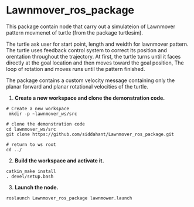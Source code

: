 # Lawnmover_ros_package

This package contain node that carry out a simulateion of Lawnmover pattern movmenet of turtle (from the package turtlesim).

The turtle ask user for start point, length and weidth for lawnmover pattern.
The turtle uses feedback control system to correct its position and orentation throughout the trajectory. At first, the turtle turns until it faces directly at the goal location and then moves toward the goal position, The loop of rotation and moves runs until the pattern finished. 

The package contains a custom velocity message containing only the planar forward and planar rotational velocities of the turtle.

1. **Create a new workspace and clone the demonstration code.**
```
# Create a new workspace
 mkdir -p ~lawnmover_ws/src

# clone the demonstration code
cd lawnmover_ws/src
git clone https://github.com/siddahant/Lawnmover_ros_package.git

# return to ws root
cd ../ 
```
2. **Build the workspace and activate it.**
```
catkin_make install
. devel/setup.bash
```
3. **Launch the node.**
```
roslaunch Lawnmover_ros_package lawnmower.launch
```
